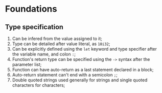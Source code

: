 # Foundations

## Type specification

1. Can be infered from the value assigned to it;
2. Type can be detailed after value literal, as `10i32`;
3. Can be explicitly defined using the `let` keyword and type specifier after the variable name, and colon `:`;
4. Function's return type can be specified using the `->` syntax after the parameter list;
5. Function can have auto-return as a last statement declared in a block;
6. Auto-return statement can't end with a semicolon `;`;
7. Double quoted strings used generally for strings and single quoted characters for characters;
